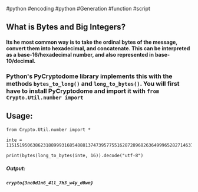 #python #encoding #python #Generation #function #script 


## What is Bytes and Big Integers?

#### Its he most common way is to take the ordinal bytes of the message, convert them into hexadecimal, and concatenate. This can be interpreted as a base-16/hexadecimal number, and also represented in base-10/decimal.

### Python's PyCryptodome library implements this with the methods `bytes_to_long()` and `long_to_bytes()`. You will first have to install PyCryptodome and import it with `from Crypto.Util.number import`


## Usage: 

````
from Crypto.Util.number import *

inte = 11515195063862318899931685488813747395775516287289682636499965282714637259206269

print(bytes(long_to_bytes(inte, 16)).decode("utf-8")
````

##### Output:
##### `crypto{3nc0d1n6_4ll_7h3_w4y_d0wn}`
